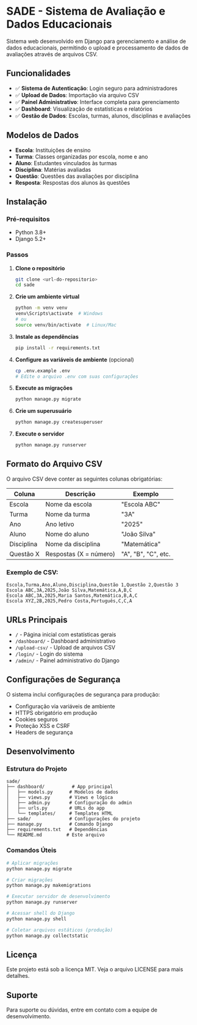 # SADE - Sistema de Avaliação e Dados Educacionais

Sistema web desenvolvido em Django para gerenciamento e análise de dados educacionais, permitindo o upload e processamento de dados de avaliações através de arquivos CSV.

## Funcionalidades

- ✅ **Sistema de Autenticação**: Login seguro para administradores
- ✅ **Upload de Dados**: Importação via arquivo CSV
- ✅ **Painel Administrativo**: Interface completa para gerenciamento
- ✅ **Dashboard**: Visualização de estatísticas e relatórios
- ✅ **Gestão de Dados**: Escolas, turmas, alunos, disciplinas e avaliações

## Modelos de Dados

- **Escola**: Instituições de ensino
- **Turma**: Classes organizadas por escola, nome e ano
- **Aluno**: Estudantes vinculados às turmas
- **Disciplina**: Matérias avaliadas
- **Questão**: Questões das avaliações por disciplina
- **Resposta**: Respostas dos alunos às questões

## Instalação

### Pré-requisitos
- Python 3.8+
- Django 5.2+

### Passos

1. **Clone o repositório**
   ```bash
   git clone <url-do-repositorio>
   cd sade
   ```

2. **Crie um ambiente virtual**
   ```bash
   python -m venv venv
   venv\Scripts\activate  # Windows
   # ou
   source venv/bin/activate  # Linux/Mac
   ```

3. **Instale as dependências**
   ```bash
   pip install -r requirements.txt
   ```

4. **Configure as variáveis de ambiente** (opcional)
   ```bash
   cp .env.example .env
   # Edite o arquivo .env com suas configurações
   ```

5. **Execute as migrações**
   ```bash
   python manage.py migrate
   ```

6. **Crie um superusuário**
   ```bash
   python manage.py createsuperuser
   ```

7. **Execute o servidor**
   ```bash
   python manage.py runserver
   ```

## Formato do Arquivo CSV

O arquivo CSV deve conter as seguintes colunas obrigatórias:

| Coluna | Descrição | Exemplo |
|--------|-----------|---------|
| Escola | Nome da escola | "Escola ABC" |
| Turma | Nome da turma | "3A" |
| Ano | Ano letivo | "2025" |
| Aluno | Nome do aluno | "João Silva" |
| Disciplina | Nome da disciplina | "Matemática" |
| Questão X | Respostas (X = número) | "A", "B", "C", etc. |

### Exemplo de CSV:
```csv
Escola,Turma,Ano,Aluno,Disciplina,Questão 1,Questão 2,Questão 3
Escola ABC,3A,2025,João Silva,Matemática,A,B,C
Escola ABC,3A,2025,Maria Santos,Matemática,B,A,C
Escola XYZ,2B,2025,Pedro Costa,Português,C,C,A
```

## URLs Principais

- `/` - Página inicial com estatísticas gerais
- `/dashboard/` - Dashboard administrativo
- `/upload-csv/` - Upload de arquivos CSV
- `/login/` - Login do sistema
- `/admin/` - Painel administrativo do Django

## Configurações de Segurança

O sistema inclui configurações de segurança para produção:

- Configuração via variáveis de ambiente
- HTTPS obrigatório em produção
- Cookies seguros
- Proteção XSS e CSRF
- Headers de segurança

## Desenvolvimento

### Estrutura do Projeto
```
sade/
├── dashboard/          # App principal
│   ├── models.py      # Modelos de dados
│   ├── views.py       # Views e lógica
│   ├── admin.py       # Configuração do admin
│   ├── urls.py        # URLs do app
│   └── templates/     # Templates HTML
├── sade/              # Configurações do projeto
├── manage.py          # Comando Django
├── requirements.txt   # Dependências
└── README.md         # Este arquivo
```

### Comandos Úteis

```bash
# Aplicar migrações
python manage.py migrate

# Criar migrações
python manage.py makemigrations

# Executar servidor de desenvolvimento
python manage.py runserver

# Acessar shell do Django
python manage.py shell

# Coletar arquivos estáticos (produção)
python manage.py collectstatic
```

## Licença

Este projeto está sob a licença MIT. Veja o arquivo LICENSE para mais detalhes.

## Suporte

Para suporte ou dúvidas, entre em contato com a equipe de desenvolvimento.
